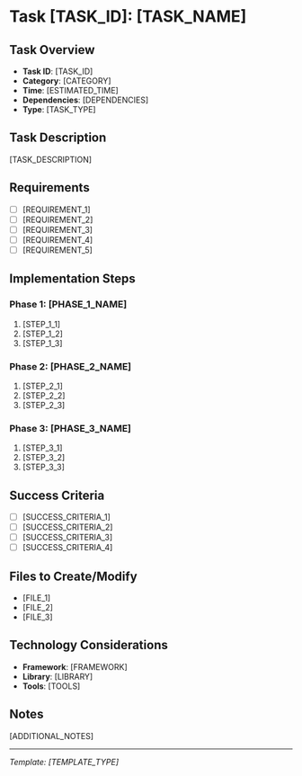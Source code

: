 # Task [TASK_ID]: [TASK_NAME]

## Task Overview
- **Task ID**: [TASK_ID]
- **Category**: [CATEGORY]
- **Time**: [ESTIMATED_TIME]
- **Dependencies**: [DEPENDENCIES]
- **Type**: [TASK_TYPE]

## Task Description
[TASK_DESCRIPTION]

## Requirements
- [ ] [REQUIREMENT_1]
- [ ] [REQUIREMENT_2]
- [ ] [REQUIREMENT_3]
- [ ] [REQUIREMENT_4]
- [ ] [REQUIREMENT_5]

## Implementation Steps

### Phase 1: [PHASE_1_NAME]
1. [STEP_1_1]
2. [STEP_1_2]
3. [STEP_1_3]

### Phase 2: [PHASE_2_NAME]
1. [STEP_2_1]
2. [STEP_2_2]
3. [STEP_2_3]

### Phase 3: [PHASE_3_NAME]
1. [STEP_3_1]
2. [STEP_3_2]
3. [STEP_3_3]

## Success Criteria
- [ ] [SUCCESS_CRITERIA_1]
- [ ] [SUCCESS_CRITERIA_2]
- [ ] [SUCCESS_CRITERIA_3]
- [ ] [SUCCESS_CRITERIA_4]

## Files to Create/Modify
- [FILE_1]
- [FILE_2]
- [FILE_3]

## Technology Considerations
- **Framework**: [FRAMEWORK]
- **Library**: [LIBRARY]
- **Tools**: [TOOLS]

## Notes
[ADDITIONAL_NOTES]

---
*Template: [TEMPLATE_TYPE]* 